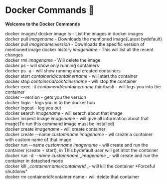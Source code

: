 # Docker Commands 🐋
**Welcome to the Docker Commands**  



docker images/ docker image ls - List the images in docker images  
docker pull _imagename_ - Downloads the mentioned image(Latest bydefault)  
docker pull _imagename:version_ - Downloads the specific version of mentioned image 
docker history _imagename_ - This will list all the recent changes  
docker rmi _imagename_ - Will delete the image  
docker ps - will show only running containers  
docker ps -a - will show running and created containers  
docker start _containerid/containername_ - will start the container  
docker stop _containerid/containername_ - will stop the container  
docker exec -it _containerid/containername_ /bin/bash - will logs you into the container  
docker --version - gets you the version  
docker login - logs you in to the docker hub  
docker logout - log you out  
docker search _imagename_ - will search about that image  
docker inspect image _imagename_ - will give all information about that image(To run this command image must be installed)  
docker create _imagename_ - will create container  
docker create --name _customname_ _imagename_ - wil create a container with custom name of that image  
docker run --name _customname_ _imagename_ - will create and run the container (create + start), in This bydefault user will get intot the container  
docker run -d _--name _customname__ __imagename_ _- will create and run the container in detached mode  
docker kill __containername/containerid_ _- will kill the container *Forceful shutdonw"  
docker rm containerid/container name - will delete that container  
